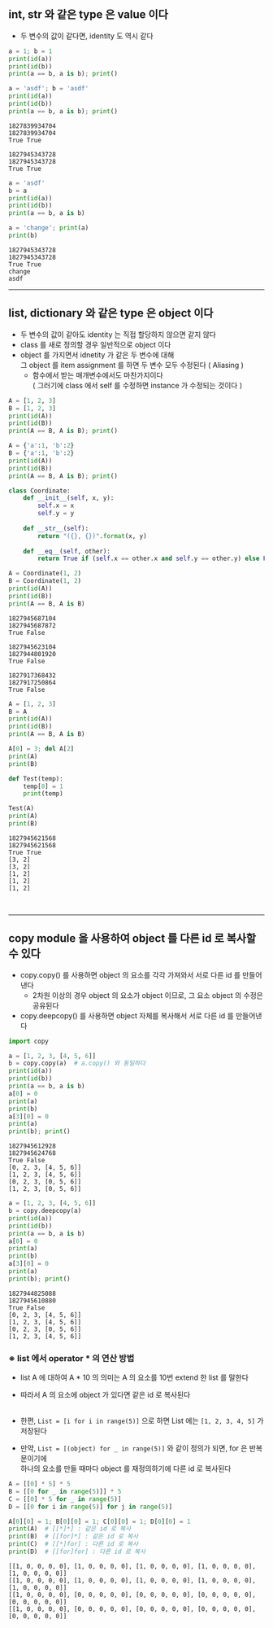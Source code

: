 ## int, str 와 같은 type 은 value 이다
- 두 변수의 값이 같다면, identity 도 역시 같다


```python
a = 1; b = 1
print(id(a))
print(id(b))
print(a == b, a is b); print()

a = 'asdf'; b = 'asdf'
print(id(a))
print(id(b))
print(a == b, a is b); print()
```

    1827839934704
    1827839934704
    True True
    
    1827945343728
    1827945343728
    True True
    
    


```python
a = 'asdf'
b = a
print(id(a))
print(id(b))
print(a == b, a is b)

a = 'change'; print(a)
print(b)
```

    1827945343728
    1827945343728
    True True
    change
    asdf
    

<hr>

## list, dictionary 와 같은 type 은 object 이다
- 두 변수의 값이 같아도 identity 는 직접 할당하지 않으면 같지 않다
- class 를 새로 정의할 경우 일반적으로 object 이다
- object 를 가지면서 idnetity 가 같은 두 변수에 대해 <br>
  그 object 를 item assignment 를 하면 두 변수 모두 수정된다  ( Aliasing )
  - 함수에서 받는 매개변수에서도 마찬가지이다 <br>
    ( 그러기에 class 에서 self 를 수정하면 instance 가 수정되는 것이다 )


```python
A = [1, 2, 3]
B = [1, 2, 3]
print(id(A))
print(id(B))
print(A == B, A is B); print()

A = {'a':1, 'b':2}
B = {'a':1, 'b':2}
print(id(A))
print(id(B))
print(A == B, A is B); print()

class Coordinate:
    def __init__(self, x, y):
        self.x = x
        self.y = y
    
    def __str__(self):
        return "({}, {})".format(x, y)
    
    def __eq__(self, other):
        return True if (self.x == other.x and self.y == other.y) else False

A = Coordinate(1, 2)
B = Coordinate(1, 2)
print(id(A))
print(id(B))
print(A == B, A is B)
```

    1827945687104
    1827945687872
    True False
    
    1827945623104
    1827944801920
    True False
    
    1827917368432
    1827917250864
    True False
    


```python
A = [1, 2, 3]
B = A
print(id(A))
print(id(B))
print(A == B, A is B)

A[0] = 3; del A[2]
print(A)
print(B)

def Test(temp):
    temp[0] = 1
    print(temp)

Test(A)
print(A)
print(B)
```

    1827945621568
    1827945621568
    True True
    [3, 2]
    [3, 2]
    [1, 2]
    [1, 2]
    [1, 2]
    

<br>
<hr>

## copy module 을 사용하여 object 를 다른 id 로 복사할 수 있다
- copy.copy() 를 사용하면 object 의 요소를 각각 가져와서 서로 다른 id 를 만들어낸다
  - 2차원 이상의 경우 object 의 요소가 object 이므로, 그 요소 object 의 수정은 공유된다
- copy.deepcopy() 를 사용하면 object 자체를 복사해서 서로 다른 id 를 만들어낸다


```python
import copy

a = [1, 2, 3, [4, 5, 6]]
b = copy.copy(a)  # a.copy() 와 동일하다
print(id(a))
print(id(b))
print(a == b, a is b)
a[0] = 0
print(a)
print(b)
a[3][0] = 0
print(a)
print(b); print()
```

    1827945612928
    1827945624768
    True False
    [0, 2, 3, [4, 5, 6]]
    [1, 2, 3, [4, 5, 6]]
    [0, 2, 3, [0, 5, 6]]
    [1, 2, 3, [0, 5, 6]]
    
    


```python
a = [1, 2, 3, [4, 5, 6]]
b = copy.deepcopy(a)
print(id(a))
print(id(b))
print(a == b, a is b)
a[0] = 0
print(a)
print(b)
a[3][0] = 0
print(a)
print(b); print()
```

    1827944825088
    1827945610880
    True False
    [0, 2, 3, [4, 5, 6]]
    [1, 2, 3, [4, 5, 6]]
    [0, 2, 3, [0, 5, 6]]
    [1, 2, 3, [4, 5, 6]]
    
    

### ※ list 에서 operator * 의 연산 방법
- list A 에 대하여 A * 10 의 의미는 A 의 요소를 10번 extend 한 list 를 말한다
- 따라서 A 의 요소에 object 가 있다면 같은 id 로 복사된다 <br> <br>

- 한편, `List = [i for i in range(5)]` 으로 하면 List 에는 `[1, 2, 3, 4, 5]` 가 저장된다
- 만약, `List = [(object) for _ in range(5)]` 와 같이 정의가 되면, for 은 반복문이기에 <br>
  하나의 요소를 만들 때마다 object 를 재정의하기에 다른 id 로 복사된다 


```python
A = [[0] * 5] * 5
B = [[0 for _ in range(5)]] * 5
C = [[0] * 5 for _ in range(5)]
D = [[0 for i in range(5)] for j in range(5)]

A[0][0] = 1; B[0][0] = 1; C[0][0] = 1; D[0][0] = 1
print(A)  # [[*]*] : 같은 id 로 복사
print(B)  # [[for]*] : 같은 id 로 복사
print(C)  # [[*]for] : 다른 id 로 복사
print(D)  # [[for]for] : 다른 id 로 복사
```

    [[1, 0, 0, 0, 0], [1, 0, 0, 0, 0], [1, 0, 0, 0, 0], [1, 0, 0, 0, 0], [1, 0, 0, 0, 0]]
    [[1, 0, 0, 0, 0], [1, 0, 0, 0, 0], [1, 0, 0, 0, 0], [1, 0, 0, 0, 0], [1, 0, 0, 0, 0]]
    [[1, 0, 0, 0, 0], [0, 0, 0, 0, 0], [0, 0, 0, 0, 0], [0, 0, 0, 0, 0], [0, 0, 0, 0, 0]]
    [[1, 0, 0, 0, 0], [0, 0, 0, 0, 0], [0, 0, 0, 0, 0], [0, 0, 0, 0, 0], [0, 0, 0, 0, 0]]
    
